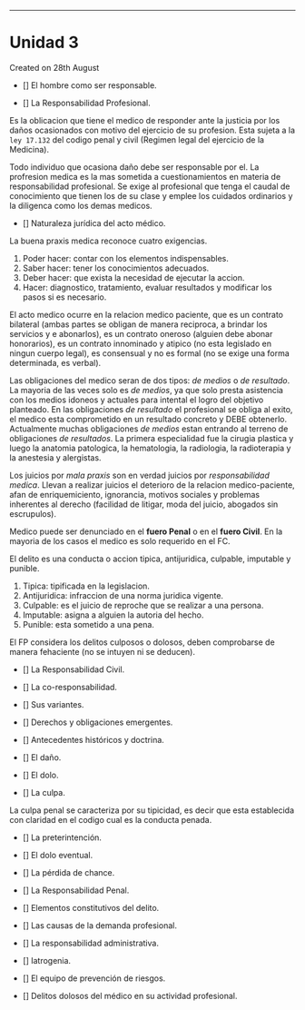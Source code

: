 - - - - - - - - - - - - - - - - - - - - - - - - - - - - - - - - - - - - - - - - - - - - - - - -
# Unidad 3
Created on 28th August

- [] El hombre como ser responsable.



- [] La Responsabilidad Profesional.

Es la oblicacion que tiene el medico de responder ante la justicia por los daños ocasionados con motivo del ejercicio de su profesion. Esta sujeta a la `ley 17.132` del codigo penal y civil (Regimen legal del ejercicio de la Medicina).

Todo individuo que ocasiona daño debe ser responsable por el. La profresion medica es la mas sometida a cuestionamientos en materia de responsabilidad profesional. Se exige al profesional que tenga el caudal de conocimiento que tienen los de su clase y emplee los cuidados ordinarios y la diligenca como los demas medicos.

- [] Naturaleza jurídica del acto médico.

La buena praxis medica reconoce cuatro exigencias.

1. Poder hacer: contar con los elementos indispensables.
2. Saber hacer: tener los conocimientos adecuados.
3. Deber hacer: que exista la necesidad de ejecutar la accion.
4. Hacer: diagnostico, tratamiento, evaluar resultados y modificar los pasos si es necesario.

El acto medico ocurre en la relacion medico paciente, que es un contrato bilateral (ambas partes se obligan de manera reciproca, a brindar los servicios y e abonarlos), es un contrato oneroso (alguien debe abonar honorarios), es un contrato innominado y atipico (no esta legislado en ningun cuerpo legal), es consensual y no es formal (no se exige una forma determinada, es verbal).

Las obligaciones del medico seran de dos tipos: *de medios* o *de resultado*. La mayoria de las veces solo es *de medios*, ya que solo presta asistencia con los medios idoneos y actuales para intental el logro del objetivo planteado. En las obligaciones *de resultado* el profesional se obliga al exito, el medico esta comprometido en un resultado concreto y DEBE obtenerlo. Actualmente muchas obligaciones *de medios* estan entrando al terreno de obligaciones *de resultados*. La primera especialidad fue la cirugia plastica y luego la anatomia patologica, la hematologia, la radiologia, la radioterapia y la anestesia y alergistas.

Los juicios por *mala praxis* son en verdad juicios por *responsabilidad medica*. Llevan a realizar juicios el deterioro de la relacion medico-paciente, afan de enriquemiciento, ignorancia, motivos sociales y problemas inherentes al derecho (facilidad de litigar, moda del juicio, abogados sin escrupulos).

Medico puede ser denunciado en el **fuero Penal** o en el **fuero Civil**. En la mayoria de los casos el medico es solo requerido en el FC.

El delito es una conducta o accion tipica, antijuridica, culpable, imputable y punible.

1. Tipica: tipificada en la legislacion.
2. Antijuridica: infraccion de una norma juridica vigente.
3. Culpable: es el juicio de reproche que se realizar a una persona.
4. Imputable: asigna a alguien la autoria del hecho.
5. Punible: esta sometido a una pena.

El FP considera los delitos culposos o dolosos, deben comprobarse de manera fehaciente (no se intuyen ni se deducen).

- [] La Responsabilidad Civil.

- [] La co-responsabilidad.

- [] Sus variantes.

- [] Derechos y obligaciones emergentes.

- [] Antecedentes históricos y doctrina.

- [] El daño.

- [] El dolo.

- [] La culpa.

La culpa penal se caracteriza por su tipicidad, es decir que esta establecida con claridad en el codigo cual es la conducta penada.

- [] La preterintención.

- [] El dolo eventual.

- [] La pérdida de chance.

- [] La Responsabilidad Penal.

- [] Elementos constitutivos del delito.

- [] Las causas de la demanda profesional.

- [] La responsabilidad administrativa.

- [] Iatrogenia.

- [] El equipo de prevención de riesgos.

- [] Delitos dolosos del médico en su actividad profesional.
